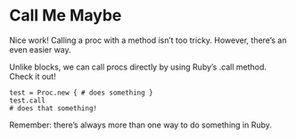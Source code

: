 # Call Me Maybe

Nice work! Calling a proc with a method isn’t too tricky. However, there’s an even easier way.

Unlike blocks, we can call procs directly by using Ruby’s .call method. Check it out!

    test = Proc.new { # does something }
    test.call
    # does that something!

Remember: there’s always more than one way to do something in Ruby.
